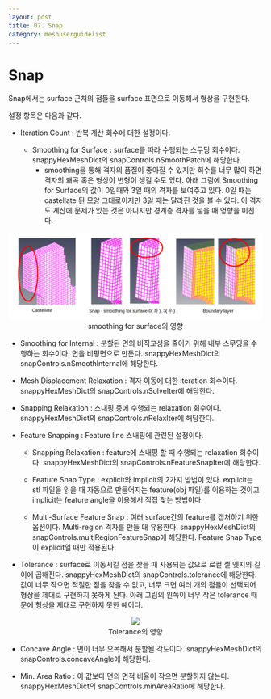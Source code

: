 ```yaml
---
layout: post
title: 07. Snap
category: meshuserguidelist
---
```


# Snap

Snap에서는 surface 근처의 점들을 surface 표면으로 이동해서 형상을 구현한다. 

설정 항목은 다음과 같다.

+ Iteration Count : 반복 계산 회수에 대한 설정이다.
  
  * Smoothing for Surface : surface를 따라 수행되는 스무딩 회수이다. snappyHexMeshDict의 snapControls.nSmoothPatch에 해당한다.
    * smoothing을 통해 격자의 품질이 좋아질 수 있지만 회수를 너무 많이 하면 격자의 왜곡 혹은 형상이 변형이 생길 수도 있다. 아래 그림에 Smoothing for Surface의 값이 0일때와 3일 때의 격자를 보여주고 있다. 0일 때는 castellate 된 모양 그대로이지만 3일 때는 달라진 것을 볼 수 있다. 이 격자도 계산에 문제가 있는 것은 아니지만 경계층 격자를 넣을 때 영향을 미친다. 

 <p style="text-align: center">
    <img src="https://github.com/nextfoam/baram-pages/raw/main/screenshots/pic/mesh_snap_smoothing.png"><br> smoothing for surface의 영향
</p>

  * Smoothing for Internal : 분할된 면의 비직교성을 줄이기 위해 내부 스무딩을 수행하는 회수이다. 면을 비평면으로 만든다. snappyHexMeshDict의 snapControls.nSmoothInternal에 해당한다.
 
  * Mesh Displacement Relaxation : 격자 이동에 대한 iteration 회수이다. snappyHexMeshDict의 snapControls.nSolveIter에 해당한다.
 
  * Snapping Relaxation : 스내핑 중에 수행되는 relaxation 회수이다. snappyHexMeshDict의 snapControls.nRelaxIter에 해당한다.
 
+ Feature Snapping : Feature line 스내핑에 관련된 설정이다.

  * Snapping Relaxation : feature에 스내핑 할 때 수행되는 relaxation 회수이다. snappyHexMeshDict의 snapControls.nFeatureSnapIter에 해당한다.

  * Feature Snap Type : explicit와 implicit의 2가지 방법이 있다. explicit는 stl 파일을 읽을 때 자동으로 만들어지는 feature(obj 파일)를 이용하는 것이고 implicit는 feature angle을 이용해서 직접 찾는 방법이다. 
 
  * Multi-Surface Feature Snap : 여러 surface간의 feature를 캡처하기 위한 옵션이다.  Multi-region 격자를 만들 대 유용한다. snappyHexMeshDict의 snapControls.multiRegionFeatureSnap에 해당한다. Feature Snap Type이 explicit일 때만 적용된다. 

+ Tolerance : surface로 이동시킬 점을 찾을 때 사용되는 값으로 로컬 셀 엣지의 길이에 곱해진다. snappyHexMeshDict의 snapControls.tolerance에 해당한다. 값이 너무 작으면 적절한 점을 찾을 수 없고, 너무 크면 여러 개의 점들이 선택되어 형상을 제대로 구현하지 못하게 된다. 아래 그림의 왼쪽이 너무 작은 tolerance 때문에 형상을 제대로 구현하지 못한 예이다. 

 <p style="text-align: center">
    <img src="https://github.com/nextfoam/baram-pages/raw/main/screenshots/pic/mesh_snap_tolerance.png"><br> Tolerance의 영향
</p>

+ Concave Angle : 면이 너무 오목해서 분할될 각도이다. snappyHexMeshDict의 snapControls.concaveAngle에 해당한다.

+ Min. Area Ratio : 이 값보다 면의 면적 비율이 작으면 분할하지 않는다. snappyHexMeshDict의 snapControls.minAreaRatio에 해당한다.











